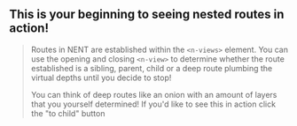 ## This is your beginning to seeing nested routes in action!

>Routes in NENT are established within the `<n-views>` element. You can use the opening and closing `<n-view>` to determine whether the route established is a sibling, parent, child or a deep route plumbing the virtual depths until you decide to stop!
>
>You can think of deep routes like an onion with an amount of layers that you yourself determined! If you'd like to see this in action click the "to child" button